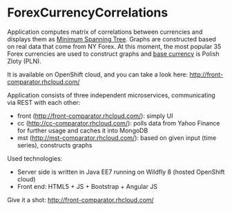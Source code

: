 ForexCurrencyCorrelations
=========================
Application computes matrix of correlations between currencies and displays them as [Minimum Spanning Tree](http://en.wikipedia.org/wiki/Minimum_spanning_tree).
Graphs are constructed based on real data that come from NY Forex. At this moment, the most popular 35 Forex currencies are used to construct graphs and [base currency](http://en.wikipedia.org/wiki/Currency_pair#Base_currency) is Polish Zloty  (PLN). 

It is available on OpenShift cloud, and you can take a look here:
http://front-comparator.rhcloud.com/

Application consists of three independent microservices, communicating via REST with each other:
- front (http://front-comparator.rhcloud.com/): simply UI
- cc (http://cc-comparator.rhcloud.com/): polls data from Yahoo Finance for further usage and caches it into MongoDB
- mst (http://mst-comparator.rhcloud.com/): based on given input (time series), constructs graphs

Used technologies:
- Server side is written in Java EE7 running on Wildfly 8 (hosted OpenShift cloud)
- Front end: HTML5 + JS + Bootstrap + Angular JS


Give it a shot:
http://front-comparator.rhcloud.com/
